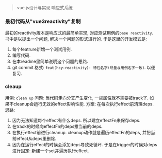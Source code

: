 > vue.js设计与实现 响应式系统

### 最初代码从"vue3reactivity"复制

最初的reactivity版本是响应式的最简单实现, 对应测试用例的`base reactivity`.
书中是以提出一个问题, 解决一个问题的形式进行的.
于是这里的开发模式是:
1.  每个featrure新增一个测试用例.
2.  编写代码.
3.  在本readme里简单说明这个问题的思路.
4.  git commit 格式:  `feat(hcy-reactivity): 特性名字(尽量与用例名字一致)`. 以便复习.

### cleaup

用例: `clean up`
问题: 当代码走向分支产生变化, 一些属性就不需要被track了. 如果不cleanup会运行无效的effect影响性能.
方案: 在每次执行effect前清理deps.
思路:
1.  因为无法知道每个effect有什么deps. 所以建立effectFn来保存deps.
2.  在track的时候向effectFn的deps推当前的deps.
3.  在执行effect前进行cleanup. cleanup动作就是遍历effectFn的deps, 并把当前effect从deps里删除.
4.  因为在运行effect的时候会添加deps导致死循环. 于是在trigger的时候对deps进行固定: 新建一个set并遍历执行effect.

